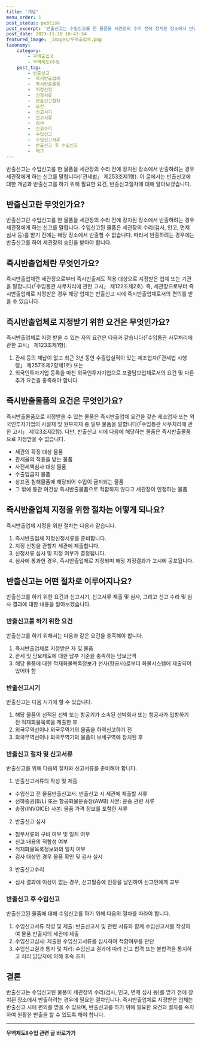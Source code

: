 ```yaml
---
title: '개념'
menu_order: 1
post_status: publish
post_excerpt: '반출신고는 수입신고를 한 물품을 세관장의 수리 전에 장치된 장소에서 반출하려는 경우 세관장에게 하는 신고를 말합니다  관세법  제253조제1항 . 이 글에서는 반출신고에 대한 개념과 반출신고를 하기 위해 필요한 요건, 반출신고절차에 대해 알아보겠습니다.'
post_date: 2023-11-10 16:43:54
featured_image: _images/무역출입국.png
taxonomy:
    category:
        - 무역출입국
        - 무역제도Ⅱ수입
    post_tag:
        - 반출신고
        -  즉시반출업체
        -  즉시반출물품
        -  지정신청
        -  신청서류
        -  반출신고절차
        -  요건
        -  신고시기
        -  신고서류
        -  심사
        -  신고수리
        -  수입신고
        -  수입신고서류
        -  반출신고 후 수입신고
        -  태그
---
```



반출신고는 수입신고를 한 물품을 세관장의 수리 전에 장치된 장소에서 반출하려는 경우 세관장에게 하는 신고를 말합니다(「관세법」 제253조제1항). 이 글에서는 반출신고에 대한 개념과 반출신고를 하기 위해 필요한 요건, 반출신고절차에 대해 알아보겠습니다.

## 반출신고란 무엇인가요?

반출신고란 수입신고를 한 물품을 세관장의 수리 전에 장치된 장소에서 반출하려는 경우 세관장에게 하는 신고를 말합니다. 수입신고된 물품은 세관장의 수리(검사, 인고, 면제 심사 등)를 받기 전에는 해당 장소에서 반출할 수 없습니다. 따라서 반출하려는 경우에는 반출신고를 하여 세관장의 승인을 받아야 합니다.

## 즉시반출업체란 무엇인가요?

즉시반출업체란 세관장으로부터 즉시반출제도 적용 대상으로 지정받은 업체 또는 기관을 말합니다(「수입통관 사무처리에 관한 고시」 제122조제2호). 즉, 세관장으로부터 즉시반출업체로 지정받은 경우 해당 업체는 반출신고 시에 즉시반출업체로서의 편의를 받을 수 있습니다.

## 즉시반출업체로 지정받기 위한 요건은 무엇인가요?

즉시반출업체로 지정 받을 수 있는 자의 요건은 다음과 같습니다(「수입통관 사무처리에 관한 고시」 제123조제1항).

1. 관세 등의 체납이 없고 최근 3년 동안 수출입실적이 있는 제조업자(「관세법 시행령」 제257조제2항제1호) 또는 
2. 외국인투자기업 등록을 마친 외국인투자기업으로 포괄담보업체로서의 요건 및 다른 추가 요건을 충족해야 합니다.

## 즉시반출물품의 요건은 무엇인가요?

즉시반출물품으로 지정받을 수 있는 물품은 즉시반출업체 요건을 갖춘 제조업자 또는 외국인투자기업의 시설재 및 원부자재 중 일부 물품을 말합니다(「수입통관 사무처리에 관한 고시」 제123조제2항). 다만, 반출신고 시에 다음에 해당하는 물품은 즉시반출물품으로 지정받을 수 없습니다.

- 세관의 확정 대상 물품
- 관세율의 적용을 받는 물품
- 사전세액심사 대상 물품
- 수출입금지 물품
- 상표권 침해물품에 해당되어 수입이 금지되는 물품
- 그 밖에 통관 여건상 즉시반출물품으로 적합하지 않다고 세관장이 인정하는 물품

## 즉시반출업체 지정을 위한 절차는 어떻게 되나요?

즉시반출업체 지정을 위한 절차는 다음과 같습니다.

1. 즉시반출업체 지정신청서류를 준비합니다.
2. 지정 신청을 관할지 세관에 제출합니다.
3. 신청서류 심사 및 지정 여부가 결정됩니다.
4. 심사에 통과한 경우, 즉시반출업체로 지정되며 해당 지정결과가 고시에 공포됩니다.

## 반출신고는 어떤 절차로 이루어지나요?

반출신고를 하기 위한 요건과 신고시기, 신고서류 제출 및 심사, 그리고 신고 수리 및 심사 결과에 대한 내용을 알아보겠습니다.

### 반출신고를 하기 위한 요건

반출신고를 하기 위해서는 다음과 같은 요건을 충족해야 합니다.

1. 즉시반출업체로 지정받은 자 및 물품
2. 관세 및 담보제도에 대한 납부 기준을 충족하는 담보금액
3. 해당 물품에 대한 적재화물목록정보가 선사(항공사)로부터 화물시스템에 제출되어 있어야 함

### 반출신고시기

반출신고는 다음 시기에 할 수 있습니다.

1. 해당 물품이 선적된 선박 또는 항공기가 소속된 선박회사 또는 항공사가 입항하기 전 적재화물목록을 제출한 후
2. 외국무역선이나 외국무역기의 물품을 하역신고하기 전
3. 외국무역선이나 외국무역기의 물품이 보세구역에 장치된 후

### 반출신고 절차 및 신고서류

반출신고를 위해 다음의 절차와 신고서류를 준비해야 합니다.

1. 반출신고서류의 작성 및 제출
- 수입신고 전 물품반출신고서: 반출신고 시 세관에 제출할 서류
- 선하증권(B/L) 또는 항공화물운송장(AWB) 사본: 운송 관련 서류
- 송장(INVOICE) 사본: 물품 가격 정보를 포함한 서류

2. 반출신고 심사
- 첨부서류의 구비 여부 및 일치 여부
- 신고 내용의 적합성 여부
- 적재화물목록정보와의 일치 여부
- 검사 대상인 경우 물품 확인 및 검사 실시

3. 반출신고수리
- 심사 결과에 이상이 없는 경우, 신고필증에 인장을 날인하여 신고인에게 교부

### 반출신고 후 수입신고

반출신고된 물품에 대해 수입신고를 하기 위해 다음의 절차를 따라야 합니다.

1. 수입신고서류 작성 및 제출: 반출신고서 및 관련 서류와 함께 수입신고서를 작성하여 물품 반출지의 세관에 제출
2. 수입신고심사: 제출된 수입신고서류를 심사하여 적합여부를 판단
3. 수입신고결과 통지 및 처리: 수입신고 결과에 따라 신고 합격 또는 불합격을 통지하고 처리 담당자에 의해 후속 조치

## 결론

반출신고는 수입신고된 물품이 세관장의 수리(검사, 인고, 면제 심사 등)를 받기 전에 장치된 장소에서 반출하려는 경우에 필요한 절차입니다. 즉시반출업체로 지정받은 업체는 반출신고 시에 편의를 받을 수 있으며, 반출신고를 하기 위해 필요한 요건과 절차를 숙지하여 원활한 반출을 할 수 있도록 해야 합니다.
<!-- wp:separator -->
<hr class="wp-block-separator has-alpha-channel-opacity"/>
<!-- /wp:separator -->

<!-- wp:group {"backgroundColor":"base","layout":{"type":"constrained"}} -->
<div class="wp-block-group has-base-background-color has-background"><!-- wp:paragraph {"align":"center","fontSize":"medium"} -->
<p class="has-text-align-center has-large-font-size"><strong>무역제도Ⅱ수입 관련 글 바로가기</strong></p>
<!-- /wp:paragraph -->


<!-- wp:latest-posts
{"categories":[{"id":14432,"count":19,"description":"","link":"https://uknowlaw.com/category/%eb%ac%b4%ec%97%ad%ec%a0%9c%eb%8f%84%e2%85%b1%ec%88%98%ec%9e%85/","name":"무역제도Ⅱ수입","slug":"무역제도Ⅱ수입","taxonomy":"category","parent":0,"meta":[],"_links":{"self":[{"href":"https://uknowlaw.com/wp-json/wp/v2/categories/14432"}],"collection":[{"href":"https://uknowlaw.com/wp-json/wp/v2/categories"}],"about":[{"href":"https://uknowlaw.com/wp-json/wp/v2/taxonomies/category"}],"wp:post_type":[{"href":"https://uknowlaw.com/wp-json/wp/v2/posts?categories=14432"}],"curies":[{"name":"wp","href":"https://api.w.org/{rel}","templated":true}]}}],"postsToShow":100,"excerptLength":28,"postLayout":"grid","columns":2,"featuredImageAlign":"left","featuredImageSizeSlug":"large","fontSize":"small"} /--></div>
<!-- /wp:group -->